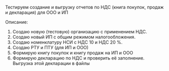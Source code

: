 
Тестируем создание и выгрузку отчетов по НДС (книга покупок, продаж и декларация) для ООО и ИП

Описание: 

1. Создаю новую (тестовую) организацию с применением НДС. 
2. Создаю новый ИП с общим режимом налогообложения. 
3. Создаю номенклатуру НСИ с НДС 10 и НДС 20 %. 
4. Создаю РТУ и ПТУ (для ИП и ООО)
5. Формирую книгу покупок и книгу продаж на ИП и ООО
6. Формирую декларацию по НДС и проверить её заполнение. Выгрузка этой декларации в файлы




